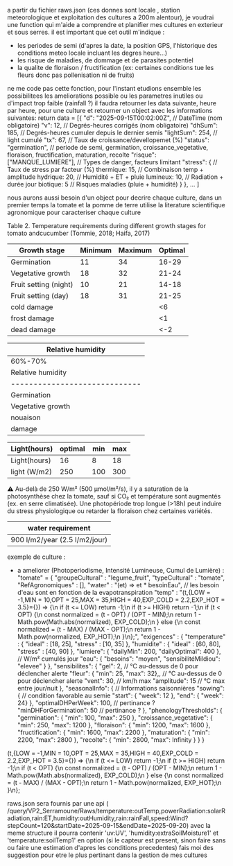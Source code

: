 a partir du fichier raws.json (ces donnes sont locale , station meteorologique et exploitation des cultures a 200m alentour), je voudrai une function qui m'aide a comprendre et planifier mes cultures en exterieur et sous serres.
il est important que cet outil m'indique :

- les periodes de semi (d'apres la date, la position GPS, l'historique des conditions meteo locale incluant les degres heure...)
- les risque de maladies, de dommage et de parasites potentiel
- la qualite de floraison / fructification (ex: certaines conditions tue les fleurs donc pas pollenisation ni de fruits)

ne me code pas cette fonction, pour l'instant etudions ensemble les possibilitees les ameliorations possible ou les parametres inutiles ou d'impact trop faible (rainfall ?)
il faudra retourner les data suivante, heure par heure, pour une culture et retourner un object avec les informations suivantes:
return data = [{
    "d": "2025-09-15T00:02:00Z",  // DateTime (nom obligatoire)
    "v": 12,                    // Degrés-heures corrigés (nom obligatoire)
    "dhSum": 185,                // Degrés-heures cumuler depuis le dernier semis
    "lightSum": 254,              // light cumulé
    "tx": 67,                     // Taux de croissance/devellopemet (%)
    "status": "germination",             // periode de semi, germination, croissance_vegetative, floraison, fructification, maturation, recolte
    "risque": ["MANQUE_LUMIERE"], // Types de danger, facteurs limitant
    "stress": {                  // Taux de stress par facteur (%)
            thermique: 15,       // Combinaison temp + amplitude
            hydrique: 20,        // Humidité + ET + pluie
            lumineux: 10,        // Radiation + durée jour
            biotique: 5          // Risques maladies (pluie + humidité)
        }
    },
    ...
]

nous aurons aussi besoin d'un object pour decrire chaque culture, dans un premier temps la tomate et la pomme de terre
utilise la literature scientifique agronomique pour caracteriser chaque culture

Table 2. Temperature requirements during different growth stages for tomato andcucumber (Tommie, 2018; Haifa, 2017)

| Growth stage                | Minimum | Maximum | Optimal |
|-----------------------------|---------|---------|---------|
| Germination                 | 11      | 34      | 16-29   |
| Vegetative growth           | 18      | 32      | 21-24   |
| Fruit setting (night)       | 10      | 21      | 14-18   |
| Fruit setting (day)         | 18      | 31      | 21-25   |
| cold damage                 |         |         | <6      |
| frost damage                |         |         | <1      |
| dead damage                 |         |         | <-2     |


| Relative humidity | 
|-------------------|
| 60%-70%           |
| Relative humidity           | Minimum | Maximum | Optimal |
|-----------------------------|---------|---------|---------|
| Germination                 | 80      | 95      | 85      |
| Vegetative growth           | 60      | 80      | 70      |
| nouaison                    | 60      | 75      | 65      |
| damage                      | 50      | 85      |         |

| Light(hours) | optimal | min | max |
|--------------|---------|-----|-----|
| Light(hours) | 16      | 8   | 18  |
| light (W/m2) | 250     | 100 | 300 |
⚠️ Au-delà de 250 W/m² (500 μmol/m²/s), il y a saturation de la photosynthèse chez la tomate, sauf si CO₂ et température sont augmentés (ex. en serre climatisée).
Une photopériode trop longue (>18h) peut induire du stress physiologique ou retarder la floraison chez certaines variétés.

| water requirement               | 
|---------------------------------|
| 900 l/m2/year (2.5 l/m2/jour)   |

exemple de culture :

- a ameliorer (Photoperiodisme, Intensité Lumineuse, Cumul de Lumière) :
  "tomate" = {
  "groupeCultural" : "legume_fruit",
  "typeCultural" : "tomate",
  "RefAgronomiques" : [],
  "water" : "(et) => et * besoinEau", // les besoin d'eau sont en fonction de la evapotranspiration
  "temp" : "(t,{LOW = -1,MIN = 10,OPT = 25,MAX = 35,HIGH = 40,EXP_COLD = 2.2,EXP_HOT = 3.5}={}) => {\n  if (t <= LOW) return -1;\n  if (t >= HIGH) return -1;\n  if (t < OPT) {\n    const normalized = (t - OPT) / (OPT - MIN);\n    return 1 - Math.pow(Math.abs(normalized), EXP_COLD);\n  } else {\n    const normalized = (t - MAX) / (MAX - OPT);\n    return 1 - Math.pow(normalized, EXP_HOT);\n  }\n};",
  "exigences" : {
  "temperature" : { "ideal" : [18, 25], "stress" : [10, 35] },
  "humidite" : { "ideal" : [60, 80], "stress" : [40, 90] },
  "lumiere": { "dailyMin": 200, "dailyOptimal": 400 }, // W/m² cumulés jour
  "eau": { "besoins": "moyen", "sensibilitéMildiou": "elevee" }
  },
  "sensibilites": {
  "gel": 2,        // °C au-dessus de 0 pour déclencher alerte
  "fleur": { "min": 25, "max": 32},,        // °C au-dessus de 0 pour déclencher alerte
  "vent": 30,      // km/h max
  "amplitude": 15  // °C max entre jour/nuit
  },
  "seasonalInfo": { // Informations saisonnières
  "sowing": { // condition favorable au semie
  "start": { "week": 12 },
  "end": { "week": 24}
  },
  "optimalDHPerWeek": 100, // pertinance ?
  "minDHForGermination": 50 // pertinance ?
  },
  "phenologyThresholds": {
  "germination": { "min": 100, "max": 250 },
  "croissance_vegetative": { "min": 250, "max": 1200 },
  "floraison": { "min": 1200, "max": 1600 },
  "fructification": { "min": 1600, "max": 2200 },
  "maturation": { "min": 2200, "max": 2800 },
  "recolte": { "min": 2800, "max": Infinity }
  }
  }

(t,{LOW = -1,MIN = 10,OPT = 25,MAX = 35,HIGH = 40,EXP_COLD = 2.2,EXP_HOT = 3.5}={}) => {\n  if (t <= LOW) return -1;\n  if (t >= HIGH) return -1;\n  if (t < OPT) {\n    const normalized = (t - OPT) / (OPT - MIN);\n    return 1 - Math.pow(Math.abs(normalized), EXP_COLD);\n  } else {\n    const normalized = (t - MAX) / (MAX - OPT);\n    return 1 - Math.pow(normalized, EXP_HOT);\n  }\n};

raws.json sera fournis par une api ( /query/VP2_Serramoune/Raws/temperature:outTemp,powerRadiation:solarRadiation,rain:ET,humidity:outHumidity,rain:rainFall,speed:Wind?stepCount=120&startDate=2025-09-15&endDate=2025-09-20) avec la meme structure
il pourra contenir 'uv:UV', 'humidity:extraSoilMoisture1' et 'temperature:soilTemp1' en option (si le capteur est present, sinon faire sans ou faire une estimation d'apres les conditions precedentes)
fais moi des suggestion pour etre le plus pertinant dans la gestion de mes cultures
